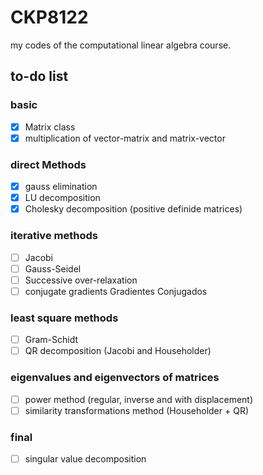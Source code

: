 # CKP8122
my codes of the computational linear algebra course. 

## to-do list
### basic
 - [x] Matrix class
 - [x] multiplication of vector-matrix and matrix-vector

### direct Methods
 - [x] gauss elimination
 - [x] LU decomposition
 - [x] Cholesky decomposition (positive definide matrices)
  
### iterative methods
 - [ ] Jacobi
 - [ ] Gauss-Seidel
 - [ ] Successive over-relaxation
 - [ ] conjugate gradients Gradientes Conjugados

### least square methods
 - [ ] Gram-Schidt
 - [ ] QR decomposition (Jacobi and Householder)

### eigenvalues and eigenvectors of matrices
 - [ ] power method (regular, inverse and with displacement)
 - [ ] similarity transformations method (Householder + QR)
 
### final
 - [ ] singular value decomposition
